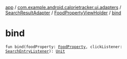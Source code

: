[app](../../../index.md) / [com.example.android.calorietracker.ui.adapters](../../index.md) / [SearchResultAdapter](../index.md) / [FoodPropertyViewHolder](index.md) / [bind](./bind.md)

# bind

`fun bind(foodProperty: `[`FoodProperty`](../../../com.example.android.calorietracker.data.network.dto/-food-property/index.md)`, clickListener: `[`SearchEntryListener`](../../-search-entry-listener/index.md)`): `[`Unit`](https://kotlinlang.org/api/latest/jvm/stdlib/kotlin/-unit/index.html)